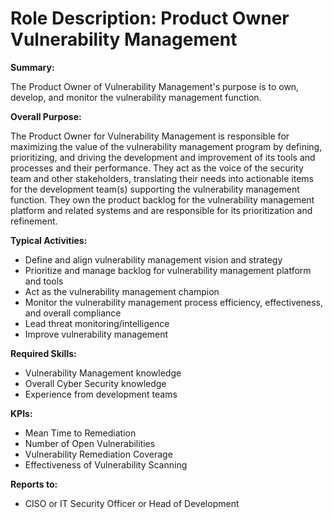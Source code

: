 # Role Description: Product Owner Vulnerability Management

**Summary:**

The Product Owner of Vulnerability Management's purpose is to own, develop, and monitor the vulnerability management function.

**Overall Purpose:**

The Product Owner for Vulnerability Management is responsible for maximizing the value of the vulnerability management program by defining, prioritizing, and driving the development and improvement of its tools and processes and their performance. They act as the voice of the security team and other stakeholders, translating their needs into actionable items for the development team(s) supporting the vulnerability management function. They own the product backlog for the vulnerability management platform and related systems and are responsible for its prioritization and refinement.

**Typical Activities:**

* Define and align vulnerability management vision and strategy
* Prioritize and manage backlog for vulnerability management platform and tools
* Act as the vulnerability management champion
* Monitor the vulnerability management process efficiency, effectiveness, and overall compliance
* Lead threat monitoring/intelligence
* Improve vulnerability management

**Required Skills:**

* Vulnerability Management knowledge
* Overall Cyber Security knowledge
* Experience from development teams

**KPIs:**

* Mean Time to Remediation
* Number of Open Vulnerabilities
* Vulnerability Remediation Coverage
* Effectiveness of Vulnerability Scanning

**Reports to:**
* CISO or IT Security Officer or Head of Development
